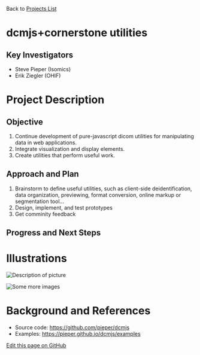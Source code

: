 Back to [Projects List](../../README.md#ProjectsList)

# dcmjs+cornerstone utilities

## Key Investigators

- Steve Pieper (Isomics)
- Erik Ziegler (OHIF)


# Project Description

## Objective

1. Continue development of pure-javascript dicom utilities for manipulating data in web applications.
1. Integrate visualization and display elements.
1. Create utilities that perform useful work.

## Approach and Plan

1. Brainstorm to define useful utilities, such as client-side deidentification, data organization, previewing, format conversion, online markup or segmentation tool...
1. Design, implement, and test prototypes
1. Get comminity feedback

## Progress and Next Steps

<!--Describe progress and next steps in a few bullet points as you are making progress.-->

# Illustrations

<!--Add pictures and links to videos that demonstrate what has been accomplished.-->

![Description of picture](Example2.jpg)

![Some more images](Example2.jpg)

# Background and References

<!--Use this space for information that may help people better understand your project, like links to papers, source code, or data.-->

- Source code: https://github.com/pieper/dcmjs
- Examples: https://pieper.github.io/dcmjs/examples

<!--Link for editing page when displayed in GitHub pages-->
<a href="{{site.github.repository_url}}/edit/master/{{page.path}}">Edit this page on GitHub</a>
